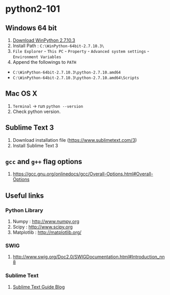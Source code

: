 # python2-101
## Windows 64 bit
1. [Download WinPython 2.7.10.3](https://sourceforge.net/projects/winpython/files/WinPython_2.7/2.7.10.3/WinPython-64bit-2.7.10.3.exe/download)
1. Install Path : `C:\WinPython-64bit-2.7.10.3\`
1. `File Explorer` - `This PC` - `Property` - `Advanced system settings` - `Environment Variables`
1. Append the followings to `PATH`
  - `C:\WinPython-64bit-2.7.10.3\python-2.7.10.amd64`
  - `C:\WinPython-64bit-2.7.10.3\python-2.7.10.amd64\Scripts`

## Mac OS X
1. `Terminal` -> run `python --version`
1. Check python version.

## Sublime Text 3
1. Download installation file (https://www.sublimetext.com/3)
1. Install Sublime Text 3

## `gcc` and `g++` flag options
1. https://gcc.gnu.org/onlinedocs/gcc/Overall-Options.html#Overall-Options

## Useful links
### Python Library
1. Numpy : http://www.numpy.org
1. Scipy : http://www.scipy.org
1. Matplotlib : http://matplotlib.org/

### SWIG
1. http://www.swig.org/Doc2.0/SWIGDocumentation.html#Introduction_nn8

### Sublime Text
1. [Sublime Text Guide Blog](https://scotch.io/bar-talk/the-complete-visual-guide-to-sublime-text-3-getting-started-and-keyboard-shortcuts)
